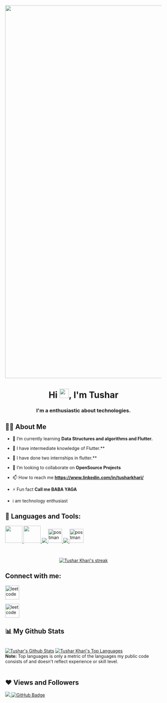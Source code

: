 

<h1 align="center">
  <a href="http://tusharkhari.in"><img src="https://i.ibb.co/L8hj93F/flutter-image.webp" width = "1200px" ,alt="flutter-image" border="0"></a><br /><a target='_blank' href='http://tusharkhari.in'></a><br />
  Hi <img src="https://raw.githubusercontent.com/MartinHeinz/MartinHeinz/master/wave.gif" width="30px">, I'm Tushar</h1>
<h3 align="center">I'm a enthusiastic about technologies.</h3>



## 🙋‍♂️ About Me

<!-- - 🔭 I’m currently working on **[Covid-19 Tracker](https://covid-19-tracker-e4bda.web.app/)** -->

- 🌱 I’m currently learning **Data Structures and algorithms and Flutter.**
- 🌱 I have intermediate knowledge of Flutter.**
- 🌱 I have done two internships in flutter.**

- 👯 I’m looking to collaborate on **OpenSource Projects**

<!-- - 👨‍💻 All of my projects are available at **[My Portfolio](https://subhamraoniar.com)** -->

- 📫 How to reach me **https://www.linkedin.com/in/tusharkhari/**

- ⚡ Fun fact **Call me BABA YAGA**
- i am technology enthusiast

## 🚀 Languages and Tools:

<p align="left"> 
  <a href="https://getbootstrap.com" target="_blank"> <img src="https://i.pinimg.com/originals/6e/46/e7/6e46e7dbe2bb73dacc055e5dbd85c3ad.png" height="55px" width="55px"/> </a> 
  <a href="https://getbootstrap.com" target="_blank"> <img src="https://5.imimg.com/data5/QB/LQ/MY-53266557/c-programming-language-500x500.png" height="55px" width="55px"/> </a>
  <a href="https://www.java.com" target="_blank"> <img src="https://img.icons8.com/color/48/000000/java-coffee-cup-logo.png"/> </a>
    <a href="https://postman.com" target="_blank"> <img src="https://www.vectorlogo.zone/logos/getpostman/getpostman-icon.svg" alt="postman" width="45" height="45"/> </a>   
    <a href="https://git-scm.com/" target="_blank"> <img src="https://img.icons8.com/color/48/000000/git.png"/> </a> 
  <a href="https://postman.com" target="_blank"> <img src="https://cdn-images-1.medium.com/v2/resize:fit:1200/1*5-aoK8IBmXve5whBQM90GA.png" alt="postman" width="45" height="45"/> </a> 
  
</p>
<br/>

<p align="center">
    <a href="https://github.com/TusharKhari/github-readme-streak-stats">
        <img title="🔥 Get streak stats for your profile at git.io/streak-stats" alt="Tushar Khari's streak" src="https://github-readme-streak-stats.herokuapp.com/?user=TusharKhari&theme=black-ice&hide_border=true&stroke=0000&background=060A0CD0"/>
    </a>
</p>

## Connect with me:
<p align="left">
  
  <a href="https://www.linkedin.com/in/tusharkhari/" target="_blank"> <img src="https://img.icons8.com/fluent/48/000000/linkedin.png" alt="leetcode" width="45" height="45"/> </a> 
  
 <a href="https://leetcode.com/dOOdhMalai/" target="_blank"> <img src="https://upload.wikimedia.org/wikipedia/commons/1/19/LeetCode_logo_black.png?20191202080835" alt="leetcode" width="45" height="45"/> </a> 
</p>

## 📊 My Github Stats

  <br/>
    <a href="https://github.com/TusharKhari/github-readme-stats"><img alt="Tushar's Github Stats" src="https://github-readme-stats.vercel.app/api?username=TusharKhari&show_icons=true&count_private=true&theme=react&hide_border=true&bg_color=0D1117" /></a>
  <a href="https://TusharKhari/github-readme-stats"><img alt="Tushar Khari's Top Languages" src="https://github-readme-stats.vercel.app/api/top-langs/?username=TusharKhari&langs_count=8&count_private=true&layout=compact&theme=react&hide_border=true&bg_color=0D1117" /></a>
  <br/>
  <b>Note:</b> Top languages is only a metric of the languages my public code consists of and doesn't reflect experience or skill level.


<br/>
<br/>



## ❤ Views and Followers
<a href="https://github.com/Meghna-DAS/github-profile-views-counter">
    <img src="https://komarev.com/ghpvc/?username=TusharKhari">
</a>
<a href="https://github.com/TusharKhari?tab=followers"><img src="https://img.shields.io/github/followers/TusharKhari?label=Followers&style=social" alt="GitHub Badge"></a>

